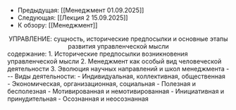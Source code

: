 - Предыдущая: [[Менеджмент 01.09.2025]]
- Следующая: [[Лекция 2 15.09.2025]] 
- К обзору: [[Менеджмент]]
<center>УПРАВЛЕНИЕ: сущность, исторические предпосылки и основные этапы развития управленческой мысли 
</center>
содержание:
1. Исторические предпосылки возникновения управленческой мысли
2. Менеджмент как особый вид человеческой деятельности
3. Эволюция научных направлений и школ менеджмента
---
Виды деятельности:
- Индивидуальная, коллективная, общественная
- Экономическая, организационная, социальная
- Полезная и бесполезная
- Мотивированная и немотивированная
- Инициативная и принудительная
- Осознанная и неосознанная
 



